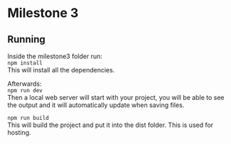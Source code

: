 # Milestone 3

## Running

Inside the milestone3 folder run:  
`npm install`  
This will install all the dependencies.

Afterwards:  
`npm run dev`  
Then a local web server will start with your project, you will be able to see the output and it will automatically update when saving files.

`npm run build`  
This will build the project and put it into the dist folder. This is used for hosting.
